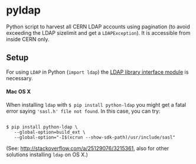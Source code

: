 # pyldap
Python script to harvest all CERN LDAP accounts using pagination (to avoid exceeding the LDAP sizelimit and get a `LDAPException`). It is accessible from inside CERN only.

## Setup
For using `LDAP` in Python (`import ldap`) the [LDAP library interface module](http://www.python-ldap.org/download.shtml) is necessary.

#### Mac OS X
When installing `ldap` with `$ pip install python-ldap` you might get a fatal error saying `'sasl.h' file not found`. In this case, you can try:

```console

$ pip install python-ldap \
   --global-option=build_ext \
   --global-option="-I$(xcrun --show-sdk-path)/usr/include/sasl"
```
   (See: http://stackoverflow.com/a/25129076/3215361, also for other solutions installing `ldap` on OS X.)
